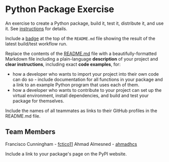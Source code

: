 # Python Package Exercise

An exercise to create a Python package, build it, test it, distribute it, and use it. See [instructions](./instructions.md) for details.

Include a [badge](https://docs.github.com/en/actions/monitoring-and-troubleshooting-workflows/adding-a-workflow-status-badge) at the top of the `README.md` file showing the result of the latest build/test workflow run.

Replace the contents of the [README.md](./README.md) file with a beautifully-formatted Markdown file including a plain-language **description** of your project and **clear instructions**, including exact **code examples**, for:

- how a developer who wants to import your project into their own code can do so - include documentation for all functions in your package and a link to an example Python program that uses each of them.
- how a developer who wants to contribute to your project can set up the virtual environment, install dependencies, and build and test your package for themselves.

Include the names of all teammates as links to their GitHub profiles in the README.md file.

## Team Members

Francisco Cunningham - [fctico11](https://github.com/fctico11)
Ahmad Almesned - [ahmadhcs](https://github.com/ahmadhcs)

Include a link to your package's page on the PyPI website.
